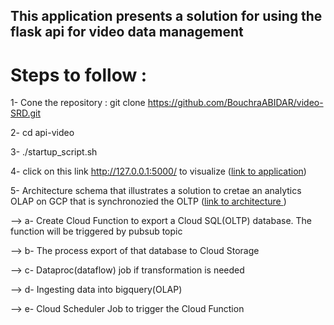 ## This application presents a solution for using the flask api for video data management

# Steps to follow :
1- Cone the repository : git clone https://github.com/BouchraABIDAR/video-SRD.git

2- cd api-video

3- ./startup_script.sh

4- click on this link http://127.0.0.1:5000/ to visualize ([link to application](https://github.com/BouchraABIDAR/video-SRD/blob/main/images/application.PNG))

5- Architecture schema that illustrates a solution to cretae an analytics OLAP on GCP that is synchronozied the OLTP ([link to architecture ](https://github.com/BouchraABIDAR/video-SRD/blob/main/images/archi.PNG))

--> a- Create Cloud Function to export a Cloud SQL(OLTP) database. The function will be triggered by pubsub topic

--> b- The process export of that database to Cloud Storage

--> c- Dataproc(dataflow) job if transformation is needed

--> d- Ingesting data into bigquery(OLAP)

--> e- Cloud Scheduler Job to trigger the Cloud Function


 





